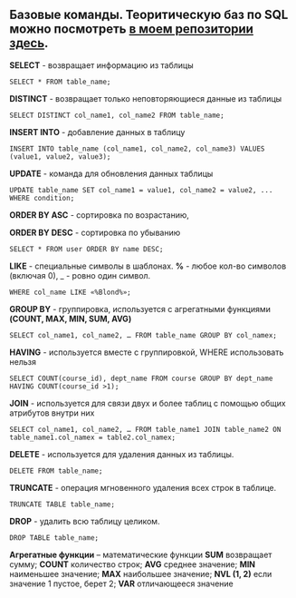 ## Базовые команды. Теоритическую баз по SQL можно посмотреть [в моем репозитории здесь](https://github.com/sbrownbear/Konoplev_qa/blob/main/SQL.md).

__SELECT__ - возвращает информацию из таблицы 

`SELECT * FROM table_name;`

__DISTINCT__ - возвращает только неповторяющиеся данные из таблицы

`SELECT DISTINCT col_name1, col_name2 FROM table_name;`

__INSERT INTO__ - добавление данных в таблицу 

`INSERT INTO table_name (col_name1, col_name2, col_name3) VALUES (value1, value2, value3);`

__UPDATE__ - команда для обновления данных таблицы 

`UPDATE table_name SET col_name1 = value1, col_name2 = value2, ... WHERE condition;`

__ORDER BY ASC__ - сортировка по возрастанию, 

__ORDER BY DESC__ - сортировка по убыванию

`SELECT * FROM user ORDER BY name DESC;`

__LIKE__ - специальные символы в шаблонах. __%__ - любое кол-во символов (включая 0), _ - ровно один символ. 

`WHERE col_name LIKE «%Blond%»;`

__GROUP BY__ - группировка, используется с агрегатными функциями __(COUNT, MAX, MIN, SUM, AVG)__

`SELECT col_name1, col_name2, … FROM table_name GROUP BY col_namex;`

__HAVING__ - используется вместе с группировкой, WHERE использовать нельзя

`SELECT COUNT(course_id), dept_name FROM course GROUP BY dept_name HAVING COUNT(course_id >1);`

__JOIN__ - используется для связи двух и более таблиц с помощью общих атрибутов внутри них

`SELECT col_name1, col_name2, … FROM table_name1 JOIN table_name2 ON table_name1.col_namex = table2.col_namex;`

__DELETE__ - используется для удаления данных из таблицы. 

`DELETE FROM table_name;`

__TRUNCATE__ - операция мгновенного удаления всех строк в таблице. 

`TRUNCATE TABLE table_name;`

__DROP__ - удалить всю таблицу целиком.

`DROP TABLE table_name;`

__Агрегатные функции__ – математические функции __SUM__ возвращает сумму; __COUNT__ количество строк; __AVG__ среднее значение; __MIN__ наименьшее значение; __MAX__ наибольшее значение; __NVL (1, 2)__ если значение 1 пустое, берет 2; __VAR__ отличающееся значение
